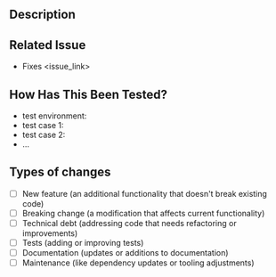 <!--
Thank you for your contribution to OpenCloud!

For reporting potential security issues, contact us via https://opencloud.eu/

Please follow these guidelines while opening a pull request:

- Set appropriate labels
- Assign it to yourself.
- Choose at least one reviewer.
-->

## Description
<!--- Describe the subject of the pull request in detail, if appropriate add screenshots  -->

## Related Issue
<!--- If you are fixing a bug, please ensure there's an issue detailing the steps to reproduce it. -->
<!--- Link the issue here: -->
- Fixes <issue_link>

## How Has This Been Tested?
<!--- Provide a brief description of how you tested your changes. -->
<!--- Include your testing environment and the tests you ran. -->
- test environment:
- test case 1:
- test case 2:
- ...

## Types of changes
<!--- What types of changes does your code introduce? Mark an x in all the applicable boxes: -->
- [ ] New feature (an additional functionality that doesn't break existing code)
- [ ] Breaking change (a modification that affects current functionality)
- [ ] Technical debt (addressing code that needs refactoring or improvements)
- [ ] Tests (adding or improving tests)
- [ ] Documentation (updates or additions to documentation)
- [ ] Maintenance (like dependency updates or tooling adjustments)
